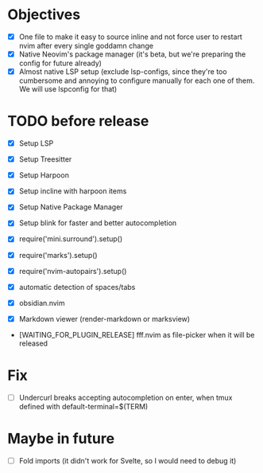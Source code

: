 # Objectives
- [x] One file to make it easy to source inline and not force user to restart nvim after every single goddamn change
- [x] Native Neovim's package manager (it's beta, but we're preparing the config for future already)
- [x] Almost native LSP setup (exclude lsp-configs, since they're too cumbersome and annoying to configure manually for each one of them. We will use lspconfig for that)

# TODO before release
- [x] Setup LSP
- [x] Setup Treesitter
- [x] Setup Harpoon
- [x] Setup incline with harpoon items
- [x] Setup Native Package Manager
- [x] Setup blink for faster and better autocompletion
- [x] require('mini.surround').setup()
- [x] require('marks').setup()
- [x] require('nvim-autopairs').setup()
- [x] automatic detection of spaces/tabs

- [x] obsidian.nvim
- [x] Markdown viewer (render-markdown or marksview)
- [WAITING_FOR_PLUGIN_RELEASE] fff.nvim as file-picker when it will be released

# Fix
- [ ] Undercurl breaks accepting autocompletion on enter, when tmux defined with default-terminal=$(TERM)

# Maybe in future
- [ ] Fold imports (it didn't work for Svelte, so I would need to debug it)
